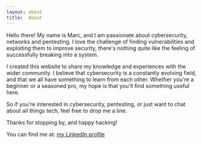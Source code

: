 ```yaml
---
layout: about
title:  About
---
```


Hello there! My name is Marc, and I am passionate about cybersecurity, networks and pentesting. I love the challenge of finding vulnerabilities and exploiting them to improve security, there's 
nothing quite like the feeling of successfully breaking into a system.

I created this website to share my knowledge and experiences with the wider community. I believe that cybersecurity is a constantly evolving field, and that we all have something to learn from each other. 
Whether you're a beginner or a seasoned pro, my hope is that you'll find something useful here.

So if you're interested in cybersecurity, pentesting, or just want to chat about all things tech, feel free to drop me a line.

Thanks for stopping by, and happy hacking!

You can find me at: [my LinkedIn profile](https://es.linkedin.com/in/marc-fernandez-palau)
